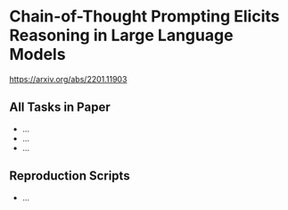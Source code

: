 # Chain-of-Thought Prompting Elicits Reasoning in Large Language Models
https://arxiv.org/abs/2201.11903

## All Tasks in Paper

* ...
* ...
* ...

## Reproduction Scripts

* ...
